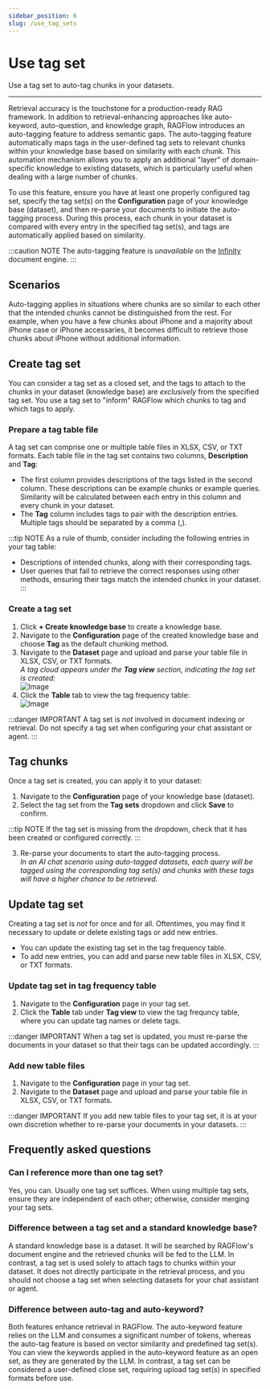 ```yaml
---
sidebar_position: 6
slug: /use_tag_sets
---
```


# Use tag set

Use a tag set to auto-tag chunks in your datasets.

---

Retrieval accuracy is the touchstone for a production-ready RAG framework. In addition to retrieval-enhancing approaches like auto-keyword, auto-question, and knowledge graph, RAGFlow introduces an auto-tagging feature to address semantic gaps. The auto-tagging feature automatically maps tags in the user-defined tag sets to relevant chunks within your knowledge base based on similarity with each chunk. This automation mechanism allows you to apply an additional "layer" of domain-specific knowledge to existing datasets, which is particularly useful when dealing with a large number of chunks.

To use this feature, ensure you have at least one properly configured tag set, specify the tag set(s) on the **Configuration** page of your knowledge base (dataset), and then re-parse your documents to initiate the auto-tagging process. During this process, each chunk in your dataset is compared with every entry in the specified tag set(s), and tags are automatically applied based on similarity.

:::caution NOTE
The auto-tagging feature is *unavailable* on the [Infinity](https://github.com/infiniflow/infinity) document engine.
:::

## Scenarios

Auto-tagging applies in situations where chunks are so similar to each other that the intended chunks cannot be distinguished from the rest. For example, when you have a few chunks about iPhone and a majority about iPhone case or iPhone accessaries, it becomes difficult to retrieve those chunks about iPhone without additional information.

## Create tag set

You can consider a tag set as a closed set, and the tags to attach to the chunks in your dataset (knowledge base) are *exclusively* from the specified tag set. You use a tag set to "inform" RAGFlow which chunks to tag and which tags to apply.

### Prepare a tag table file

A tag set can comprise one or multiple table files in XLSX, CSV, or TXT formats. Each table file in the tag set contains two columns, **Description** and **Tag**:

- The first column provides descriptions of the tags listed in the second column. These descriptions can be example chunks or example queries. Similarity will be calculated between each entry in this column and every chunk in your dataset.
- The **Tag** column includes tags to pair with the description entries. Multiple tags should be separated by a comma (,).

:::tip NOTE
As a rule of thumb, consider including the following entries in your tag table:

- Descriptions of intended chunks, along with their corresponding tags.
- User queries that fail to retrieve the correct responses using other methods, ensuring their tags match the intended chunks in your dataset.
:::

### Create a tag set

1. Click **+ Create knowledge base** to create a knowledge base.
2. Navigate to the **Configuration** page of the created knowledge base and choose **Tag** as the default chunking method.
3. Navigate to the **Dataset** page and upload and parse your table file in XLSX, CSV, or TXT formats.  
   _A tag cloud appears under the **Tag view** section, indicating the tag set is created:_  
   ![Image](https://github.com/user-attachments/assets/abefbcbf-c130-4abe-95e1-267b0d2a0505)
4. Click the **Table** tab to view the tag frequency table:  
   ![Image](https://github.com/user-attachments/assets/af91d10c-5ea5-491f-ab21-3803d5ebf59f)

:::danger IMPORTANT
A tag set is *not* involved in document indexing or retrieval. Do not specify a tag set when configuring your chat assistant or agent.
:::

## Tag chunks

Once a tag set is created, you can apply it to your dataset:

1. Navigate to the **Configuration** page of your knowledge base (dataset).
2. Select the tag set from the **Tag sets** dropdown and click **Save** to confirm.

:::tip NOTE
If the tag set is missing from the dropdown, check that it has been created or configured correctly.
:::

3. Re-parse your documents to start the auto-tagging process.  
   _In an AI chat scenario using auto-tagged datasets, each query will be tagged using the corresponding tag set(s) and chunks with these tags will have a higher chance to be retrieved._

## Update tag set

Creating a tag set is *not* for once and for all. Oftentimes, you may find it necessary to update or delete existing tags or add new entries. 

- You can update the existing tag set in the tag frequency table.
- To add new entries, you can add and parse new table files in XLSX, CSV, or TXT formats.

### Update tag set in tag frequency table

1. Navigate to the **Configuration** page in your tag set.
2. Click the **Table** tab under **Tag view** to view the tag frequncy table, where you can update tag names or delete tags.

:::danger IMPORTANT
When a tag set is updated, you must re-parse the documents in your dataset so that their tags can be updated accordingly.
:::

### Add new table files

1. Navigate to the **Configuration** page in your tag set.
2. Navigate to the **Dataset** page and upload and parse your table file in XLSX, CSV, or TXT formats.

:::danger IMPORTANT
If you add new table files to your tag set, it is at your own discretion whether to re-parse your documents in your datasets.
:::

## Frequently asked questions

### Can I reference more than one tag set?

Yes, you can. Usually one tag set suffices. When using multiple tag sets, ensure they are independent of each other; otherwise, consider merging your tag sets.

### Difference between a tag set and a standard knowledge base?

A standard knowledge base is a dataset. It will be searched by RAGFlow's document engine and the retrieved chunks will be fed to the LLM. In contrast, a tag set is used solely to attach tags to chunks within your dataset. It does not directly participate in the retrieval process, and you should not choose a tag set when selecting datasets for your chat assistant or agent.

### Difference between auto-tag and auto-keyword?

Both features enhance retrieval in RAGFlow. The auto-keyword feature relies on the LLM and consumes a significant number of tokens, whereas the auto-tag feature is based on vector similarity and predefined tag set(s). You can view the keywords applied in the auto-keyword feature as an open set, as they are generated by the LLM. In contrast, a tag set can be considered a user-defined close set, requiring upload tag set(s) in specified formats before use.
